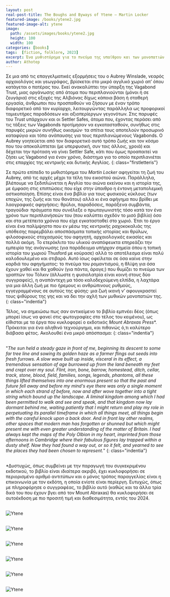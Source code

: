 ```yaml
---
layout: post
real-post-title: The Boughs and Byways of Ytene – Martin Locker
featured-image: /books/ytene2.jpg
featured-image-alt: ytene
image:
  path: /assets/images/books/ytene2.jpg
  height: 100
  width: 100
categories: [books]
tags:  [fiction, folklore, 2023]
excerpt: Ένα μυθιστόρημα για το πνεύμα της υπαίθρου και των μονοπατιών
author: Athotep
---
```


Σε μια από τις επαγγελματικές εξορμήσεις του ο Aubrey Winslade, νεαρός αρχαιολόγος και γεωγράφος, βρίσκεται στο μικρό αγγλικό χωριό απ’ όπου κατάγεται ο πατέρας του. Εκεί ανακαλύπτει την ύπαρξη της Vagabond Trust, μιας οργάνωσης από άτομα που περιπλανιούνται (μόνοι ή σε ζευγάρια) στις εξοχές της Αλβιόνας δίχως κάποια βάση ή σταθερή εργασία, άνθρωποι που προσπαθούν να ζήσουν με έναν τρόπο διαφορετικό από τον κυρίαρχο, λειτουργώντας παράλληλα ως προφορικοί ταμιευτήρες παραδόσεων και αξιοπερίεργων γεγονότων. Στις παρυφές του Trust υπάρχουν και οι Settler Safes, άτομα που, έχοντας περάσει από τις τάξεις των Vagabonds προτίμησαν να εγκατασταθούν, συνήθως στις παρυφές μικρών συνήθως οικισμών· τα σπίτια τους αποτελούν προσωρινό καταφύγιο και τόπο ανάπαυσης για τους περιπλανώμενους Vagabonds. Ο Aubrey γοητεύεται από τον διαφορετικό αυτό τρόπο ζωής και τον κόσμο που του αποκαλύπτεται (με υπερφυσική, συν τοις άλλοις, χροιά) και δέχεται την πρόταση να γίνει Settler Safe, κάτι που όμως προαπαιτεί να ζήσει ως Vagabond για έναν χρόνο, διάστημα για το οποίο περιπλανιέται στις επαρχίες της κεντρικής και δυτικής Αγγλίας.
{: class="firstletteris"}

Σε πρώτο επίπεδο το μυθιστόρημα του *Martin Locker* αφηγείται τη ζωή του Aubrey, από τις αρχές μέχρι τα τέλη του εικοστού αιώνα. Παράλληλα, βλέπουμε να ξεδιπλώνεται η Αγγλία του αιώνα εκείνου και η ιστορία της, με έμφαση στις επιπτώσεις που είχε στην ύπαιθρο η έντονη μεταπολεμική αστικοποίηση. Επίσης είναι ένα βιβλίο για τους φυσικούς κύκλους (των εποχών, της ζωής και του θανάτου) αλλά κι ένα αφήγημα που βρίθει με λαογραφικές αφηγήσεις: θρύλοι, παραδόσεις, παράξενα συμβάντα, τραγούδια· πράγματα που συνέλεξε ο πρωταγωνιστής τόσο κατά τον ένα χρόνο των περιπλανήσεών του (που καλύπτει σχεδόν το μισό βιβλίο) όσο και στα μετέπειτα χρόνια που είχε εγκατασταθεί στο χωριό. Έτσι το έργο είναι ένα παλίμψηστο που εν μέσω της κεντρικής ραχοκοκαλιάς της υπόθεσης παρεμβάλει αποσπάσματα τοπικής ιστορίας και θρύλων, φιλοσοφικούς στοχασμούς του αφηγητή, αρχαιολογικές εικασίες και πολλά ακόμη. Το ετερόκλιτο του υλικού αναπόφευκτα επηρεάζει την εμπειρία της ανάγνωσης (για παράδειγμα υπήρχαν σημεία όπου η τοπική ιστορία του χωριού Thusford με κούρασε) αλλά το αποτέλεσμα είναι πολύ καλοδουλεμένο και στιβαρό. Αυτό ίσως οφείλεται σε όσα καίνε στην καρδιά του αφηγήματος: το πνεύμα του ρομαντισμού, η θλίψη για όσα έχουν χαθεί και θα χαθούν (για πάντα, άραγε;) που θυμίζει το πνεύμα των γραπτών του Τόλκιν (άλλωστε η φυσιολατρία είναι κοινή στους δύο συγγραφείς), η αναπάντεχη μα τόσο καλοδεχούμενη ελπίδα, η λαχτάρα για μια άλλη ζωή με πιο ήρεμους κι ανθρώπινους ρυθμούς, εγγεγραμμένους σε αυτούς της φύσης· μια ζωή ικανή ν’ αφουγκραστεί τους ψιθύρους της γης και να δει την αχλή των μυθικών μονοπατιών της.
{: class="indentia"}

Τέλος, να σημειώσω πως σαν αντικείμενο το βιβλίο εμπνέει δέος (όπως μπορεί ίσως να φανεί στις φωτογραφίες στο τέλος του κειμένου), ως είθισται με τα έργα που κυκλοφορεί ο εκδοτικός *Mount Abraxas Press*\*. Πρόκειται για ένα αληθινό τεχνούργημα, και πιθανώς ό,τι καλύτερο διάβασα φέτος. Ακολουθεί ένα μικρό απόσπασμα:
{: class="indentia"}  
<br>

"*The sun held a steady gaze in front of me, beginning its descent to some far tree line and sowing its golden haze as a farmer flings out seeds into fresh furrows. A slow wave built up inside, visceral in its effect, a tremendous sensation of age burrowed up from the land beneath my feet and crept over my soul. Flint, iron, bone, barrow, homestead, ditch, cellar, track, stone, blood, field, families, songs, legends, phantoms, all these things lifted themselves into one enormous present so that the past and future fell away and before my mind's eye there was only a single moment in which each strand of before, now and after wove together into a tight string which bound up the landscape. A liminal kingdom among which I had been permitted to walk and see and speak, and that kingdom now lay dormant behind me, waiting patiently that I might return and play my role in perpetuating its parallel timeframe in which all things meet, all things begin with the careful knock upon a back door. And in front lay other realms, other spaces that modern man has forgotten or shunned but which might present me with even greater understanding of the matter of Britain. I had always kept the maps of the Poly Olbion in my heart, imprinted from those afternoons in Cambridge where their fabulous figures lay trapped within a dusty shelf. Now they had found a way out, or so it felt, and yearned to see the places they had been chosen to represent.*"
{: class="indentia"}  
<br>

*Δυστυχώς, όπως συμβείνει με την παραγωγή του συγκεκριμένου εκδοτικού, το βιβλίο είναι ιδιαίτερα ακριβό, έχει κυκλοφορήσει σε περιορισμένο αριθμό αντιτύπων και ο μόνος τρόπος παραγγελίας είναι η επικοινωνία με τον εκδότη, η οποία ενίοτε είναι περίεργη. Ευτυχώς, όπως με πληροφόρησε ο συγγραφέας, το βιβλίο αυτό (καθώς και τα άλλα τρία δικά του που έχουν βγει από τον Mount Abraxas) θα κυκλοφορήσει σε αυτοέκδοση με πιο προσιτή τιμή και διαθεσιμότητα, εντός του 2024.  
<br>

![Ytene](/assets/images/books/ytene1.jpg)  
<br>

![Ytene](/assets/images/books/ytene3.jpg)  
<br>

![Ytene](/assets/images/books/ytene4.jpg)  
<br>

![Ytene](/assets/images/books/ytene5.jpg)  
<br>

![Ytene](/assets/images/books/ytene6.jpg)  
<br>

![Ytene](/assets/images/books/ytene7.jpg)